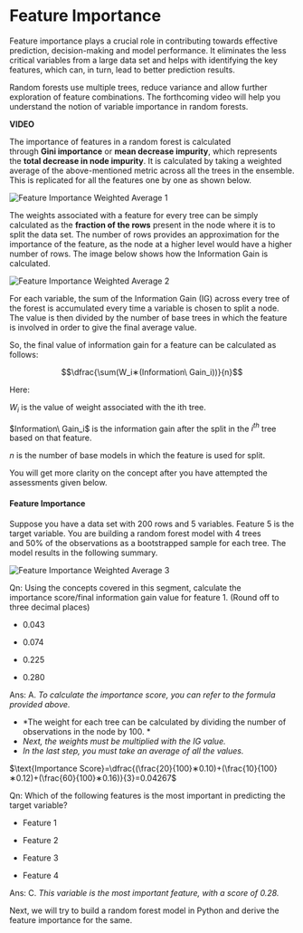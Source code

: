 # Feature Importance

Feature importance plays a crucial role in contributing towards effective prediction, decision-making and model performance. It eliminates the less critical variables from a large data set and helps with identifying the key features, which can, in turn, lead to better prediction results.

Random forests use multiple trees, reduce variance and allow further exploration of feature combinations. The forthcoming video will help you understand the notion of variable importance in random forests.

**VIDEO**

The importance of features in a random forest is calculated through **Gini importance** or **mean decrease impurity**, which represents the **total decrease in node impurity**. It is calculated by taking a weighted average of the above-mentioned metric across all the trees in the ensemble. This is replicated for all the features one by one as shown below. 

![Feature Importance Weighted Average 1](https://i.ibb.co/1GJZgGK/Feature-Importance-Weighted-Average-1.png)

The weights associated with a feature for every tree can be simply calculated as the **fraction of the rows** present in the node where it is to split the data set. The number of rows provides an approximation for the importance of the feature, as the node at a higher level would have a higher number of rows. The image below shows how the Information Gain is calculated.

![Feature Importance Weighted Average 2](https://i.ibb.co/P9RSmyX/Feature-Importance-Weighted-Average-2.jpg)

For each variable, the sum of the Information Gain (IG) across every tree of the forest is accumulated every time a variable is chosen to split a node. The value is then divided by the number of base trees in which the feature is involved in order to give the final average value.

So, the final value of information gain for a feature can be calculated as follows:

$$\dfrac{\sum(W_i∗(Information\ Gain_i))}{n}$$

Here:

$W_i$ is the value of weight associated with the ith tree. 

$Information\ Gain_i$ is the information gain after the split in the $i^{th}$ tree based on that feature. 

$n$ is the number of base models in which the feature is used for split.

You will get more clarity on the concept after you have attempted the assessments given below.

#### Feature Importance

Suppose you have a data set with 200 rows and 5 variables. Feature 5 is the target variable. You are building a random forest model with 4 trees and 50% of the observations as a bootstrapped sample for each tree. The model results in the following summary.

![Feature Importance Weighted Average 3](https://i.ibb.co/nC11pnL/Feature-Importance-Weighted-Average-3.jpg)

Qn: Using the concepts covered in this segment, calculate the importance score/final information gain value for feature 1.  (Round off to three decimal places)

- 0.043

- 0.074

- 0.225

- 0.280

Ans: A. *To calculate the importance score, you can refer to the formula provided above.*

-   *The weight for each tree can be calculated by dividing the number of observations in the node by 100. *
-   *Next, the weights must be multiplied with the IG value.*
-   *In the last step, you must take an average of all the values.*

$\text{Importance Score}=\dfrac{(\frac{20}{100}∗0.10)+(\frac{10}{100}∗0.12)+(\frac{60}{100}∗0.16)}{3}=0.04267$

Qn: Which of the following features is the most important in predicting the target variable?

- Feature 1

- Feature 2

- Feature 3

- Feature 4

Ans: C. *This variable is the most important feature, with a score of 0.28.*

Next, we will try to build a random forest model in Python and derive the feature importance for the same.
